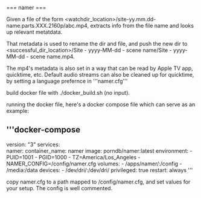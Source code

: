 === namer ===

Given a file of the form <watchdir_location>/site-yy.mm.dd-name.parts.XXX.2160p/abc.mp4, extracts info from the file name and looks up relevant metatdata.

That metadata is used to rename the dir and file, and push the new dir to <successful_dir_location>/Site - yyyy-MM-dd - scene name/Site - yyyy-MM-dd - scene name.mp4.

The mp4's metadata is also set in a way that can be read by Apple TV app, quicktime, etc.   Default audio streams can also be cleaned up for quicktime, by setting a language prefernce in '''namer.cfg'''

build docker file with ./docker_build.sh (no input).

running the docker file, here's a docker compose file which can serve as an example:

'''docker-compose
---
version: "3"
services:  
  namer:
    container_name: namer
    image: porndb/namer:latest
    environment:
      - PUID=1001
      - PGID=1000
      - TZ=America/Los_Angeles
      - NAMER_CONFIG=/config/namer.cfg
    volumes:
      - /apps/namer/:/config
      - /media:/data
    devices:
      - /dev/dri/:/dev/dri/
    privileged: true
    restart: always
'''

copy namer.cfg to a path mapped to /config/namer.cfg, and set values for your setup.   The config is well commented.


